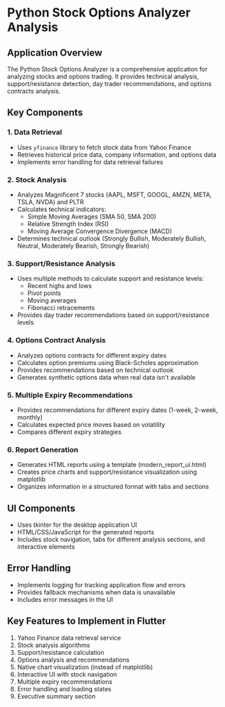 # Python Stock Options Analyzer Analysis

## Application Overview
The Python Stock Options Analyzer is a comprehensive application for analyzing stocks and options trading. It provides technical analysis, support/resistance detection, day trader recommendations, and options contracts analysis.

## Key Components

### 1. Data Retrieval
- Uses `yfinance` library to fetch stock data from Yahoo Finance
- Retrieves historical price data, company information, and options data
- Implements error handling for data retrieval failures

### 2. Stock Analysis
- Analyzes Magnificent 7 stocks (AAPL, MSFT, GOOGL, AMZN, META, TSLA, NVDA) and PLTR
- Calculates technical indicators:
  - Simple Moving Averages (SMA 50, SMA 200)
  - Relative Strength Index (RSI)
  - Moving Average Convergence Divergence (MACD)
- Determines technical outlook (Strongly Bullish, Moderately Bullish, Neutral, Moderately Bearish, Strongly Bearish)

### 3. Support/Resistance Analysis
- Uses multiple methods to calculate support and resistance levels:
  - Recent highs and lows
  - Pivot points
  - Moving averages
  - Fibonacci retracements
- Provides day trader recommendations based on support/resistance levels

### 4. Options Contract Analysis
- Analyzes options contracts for different expiry dates
- Calculates option premiums using Black-Scholes approximation
- Provides recommendations based on technical outlook
- Generates synthetic options data when real data isn't available

### 5. Multiple Expiry Recommendations
- Provides recommendations for different expiry dates (1-week, 2-week, monthly)
- Calculates expected price moves based on volatility
- Compares different expiry strategies

### 6. Report Generation
- Generates HTML reports using a template (modern_report_ui.html)
- Creates price charts and support/resistance visualization using matplotlib
- Organizes information in a structured format with tabs and sections

## UI Components
- Uses tkinter for the desktop application UI
- HTML/CSS/JavaScript for the generated reports
- Includes stock navigation, tabs for different analysis sections, and interactive elements

## Error Handling
- Implements logging for tracking application flow and errors
- Provides fallback mechanisms when data is unavailable
- Includes error messages in the UI

## Key Features to Implement in Flutter
1. Yahoo Finance data retrieval service
2. Stock analysis algorithms
3. Support/resistance calculation
4. Options analysis and recommendations
5. Native chart visualization (instead of matplotlib)
6. Interactive UI with stock navigation
7. Multiple expiry recommendations
8. Error handling and loading states
9. Executive summary section
